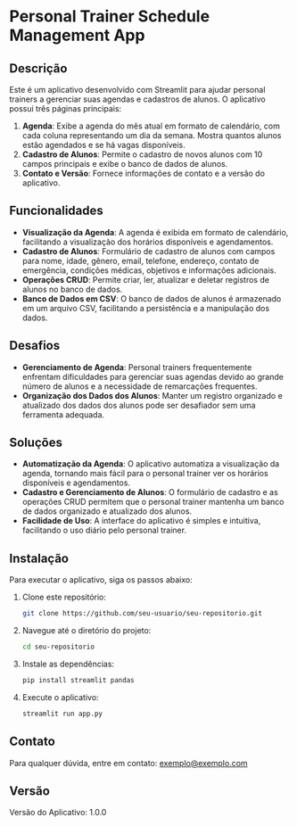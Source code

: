 # Personal Trainer Schedule Management App

## Descrição

Este é um aplicativo desenvolvido com Streamlit para ajudar personal trainers a gerenciar suas agendas e cadastros de alunos. O aplicativo possui três páginas principais:

1. **Agenda**: Exibe a agenda do mês atual em formato de calendário, com cada coluna representando um dia da semana. Mostra quantos alunos estão agendados e se há vagas disponíveis.
2. **Cadastro de Alunos**: Permite o cadastro de novos alunos com 10 campos principais e exibe o banco de dados de alunos.
3. **Contato e Versão**: Fornece informações de contato e a versão do aplicativo.

## Funcionalidades

- **Visualização da Agenda**: A agenda é exibida em formato de calendário, facilitando a visualização dos horários disponíveis e agendamentos.
- **Cadastro de Alunos**: Formulário de cadastro de alunos com campos para nome, idade, gênero, email, telefone, endereço, contato de emergência, condições médicas, objetivos e informações adicionais.
- **Operações CRUD**: Permite criar, ler, atualizar e deletar registros de alunos no banco de dados.
- **Banco de Dados em CSV**: O banco de dados de alunos é armazenado em um arquivo CSV, facilitando a persistência e a manipulação dos dados.

## Desafios

- **Gerenciamento de Agenda**: Personal trainers frequentemente enfrentam dificuldades para gerenciar suas agendas devido ao grande número de alunos e a necessidade de remarcações frequentes.
- **Organização dos Dados dos Alunos**: Manter um registro organizado e atualizado dos dados dos alunos pode ser desafiador sem uma ferramenta adequada.

## Soluções

- **Automatização da Agenda**: O aplicativo automatiza a visualização da agenda, tornando mais fácil para o personal trainer ver os horários disponíveis e agendamentos.
- **Cadastro e Gerenciamento de Alunos**: O formulário de cadastro e as operações CRUD permitem que o personal trainer mantenha um banco de dados organizado e atualizado dos alunos.
- **Facilidade de Uso**: A interface do aplicativo é simples e intuitiva, facilitando o uso diário pelo personal trainer.

## Instalação

Para executar o aplicativo, siga os passos abaixo:

1. Clone este repositório:
    ```bash
    git clone https://github.com/seu-usuario/seu-repositorio.git
    ```

2. Navegue até o diretório do projeto:
    ```bash
    cd seu-repositorio
    ```

3. Instale as dependências:
    ```bash
    pip install streamlit pandas
    ```

4. Execute o aplicativo:
    ```bash
    streamlit run app.py
    ```

## Contato

Para qualquer dúvida, entre em contato: exemplo@exemplo.com

## Versão

Versão do Aplicativo: 1.0.0
